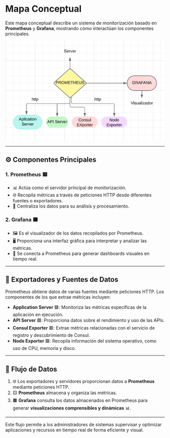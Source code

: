 
# Mapa Conceptual

Este mapa conceptual describe un sistema de monitorización basado en **Prometheus** y **Grafana**, mostrando cómo interactúan los componentes principales.

![](/img/mapa.png)

---

## ⚙️ Componentes Principales

### 1. **Prometheus** 🟨
- 📊 Actúa como el servidor principal de monitorización.
- 🌐 Recopila métricas a través de peticiones HTTP desde diferentes fuentes o exportadores.
- 📂 Centraliza los datos para su análisis y procesamiento.

### 2. **Grafana** 🟧
- 🖼️ Es el visualizador de los datos recopilados por Prometheus.
- 🖥️ Proporciona una interfaz gráfica para interpretar y analizar las métricas.
- 🔗 Se conecta a Prometheus para generar dashboards visuales en tiempo real.

---

## 📡 Exportadores y Fuentes de Datos
Prometheus obtiene datos de varias fuentes mediante peticiones HTTP. Los componentes de los que extrae métricas incluyen:

- **Application Server** 🟦: Monitoriza las métricas específicas de la aplicación en ejecución.
- **API Server** 🟩: Proporciona datos sobre el rendimiento y uso de las APIs.
- **Consul Exporter** 🟥: Extrae métricas relacionadas con el servicio de registro y descubrimiento de Consul.
- **Node Exporter** 🟪: Recopila información del sistema operativo, como uso de CPU, memoria y disco.

---

## 🔄 Flujo de Datos
1. 🌐 Los exportadores y servidores proporcionan datos a **Prometheus** mediante peticiones HTTP.
2. 🟨 **Prometheus** almacena y organiza las métricas.
3. 🟧 **Grafana** consulta los datos almacenados en Prometheus para generar **visualizaciones comprensibles y dinámicas** 📊.

---

Este flujo permite a los administradores de sistemas supervisar y optimizar aplicaciones y recursos en tiempo real de forma eficiente y visual.

